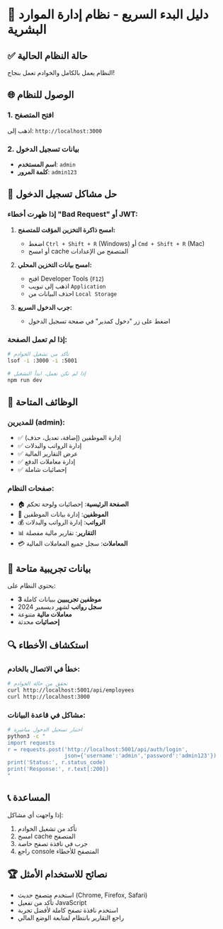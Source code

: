# 🚀 دليل البدء السريع - نظام إدارة الموارد البشرية

## ✅ حالة النظام الحالية
النظام يعمل بالكامل والخوادم تعمل بنجاح!

## 🌐 الوصول للنظام

### 1. افتح المتصفح
اذهب إلى: `http://localhost:3000`

### 2. بيانات تسجيل الدخول
- **اسم المستخدم**: `admin`
- **كلمة المرور**: `admin123`

## 🔧 حل مشاكل تسجيل الدخول

### إذا ظهرت أخطاء "Bad Request" أو JWT:

1. **امسح ذاكرة التخزين المؤقت للمتصفح:**
   - اضغط `Ctrl + Shift + R` (Windows) أو `Cmd + Shift + R` (Mac)
   - أو امسح cache المتصفح من الإعدادات

2. **امسح بيانات التخزين المحلي:**
   - افتح Developer Tools (`F12`)
   - اذهب إلى تبويب `Application`
   - احذف البيانات من `Local Storage`

3. **جرب الدخول السريع:**
   - اضغط على زر "دخول كمدير" في صفحة تسجيل الدخول

### إذا لم تعمل الصفحة:

```bash
# تأكد من تشغيل الخوادم
lsof -i :3000 -i :5001

# إذا لم تكن تعمل، ابدأ التشغيل
npm run dev
```

## 📱 الوظائف المتاحة

### للمديرين (admin):
- ✅ إدارة الموظفين (إضافة، تعديل، حذف)
- ✅ إدارة الرواتب والبدلات
- ✅ عرض التقارير المالية
- ✅ إدارة معاملات الدفع
- ✅ إحصائيات شاملة

### صفحات النظام:
- 🏠 **الصفحة الرئيسية**: إحصائيات ولوحة تحكم
- 👥 **الموظفين**: إدارة بيانات الموظفين
- 💰 **الرواتب**: إدارة الرواتب والبدلات
- 📊 **التقارير**: تقارير مالية مفصلة
- 💳 **المعاملات**: سجل جميع المعاملات المالية

## 🎯 بيانات تجريبية متاحة

يحتوي النظام على:
- **3 موظفين تجريبيين** ببيانات كاملة
- **سجل رواتب** لشهر ديسمبر 2024
- **معاملات مالية** متنوعة
- **إحصائيات** محدثة

## 🔍 استكشاف الأخطاء

### خطأ في الاتصال بالخادم:
```bash
# تحقق من حالة الخوادم
curl http://localhost:5001/api/employees
curl http://localhost:3000
```

### مشاكل في قاعدة البيانات:
```bash
# اختبار تسجيل الدخول مباشرة
python3 -c "
import requests
r = requests.post('http://localhost:5001/api/auth/login', 
                  json={'username':'admin','password':'admin123'})
print('Status:', r.status_code)
print('Response:', r.text[:200])
"
```

## 📞 المساعدة

إذا واجهت أي مشاكل:
1. تأكد من تشغيل الخوادم
2. امسح cache المتصفح
3. جرب في نافذة تصفح خاصة
4. راجع console المتصفح للأخطاء

## 🏆 نصائح للاستخدام الأمثل

- استخدم متصفح حديث (Chrome, Firefox, Safari)
- تأكد من تفعيل JavaScript
- استخدم نافذة تصفح كاملة لأفضل تجربة
- راجع التقارير بانتظام لمتابعة الوضع المالي 